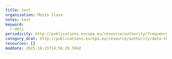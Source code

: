 ```yaml
---
title: test
organization: Mesto Ilava
notes: test
keyword:
  - deti
periodicity: http://publications.europa.eu/resource/authority/frequency/BIENNIAL
category_dcat: http://publications.europa.eu/resource/authority/data-theme/AGRI
resources: []
moddate: 2025-10-15T14:56:29.504Z
---
```


